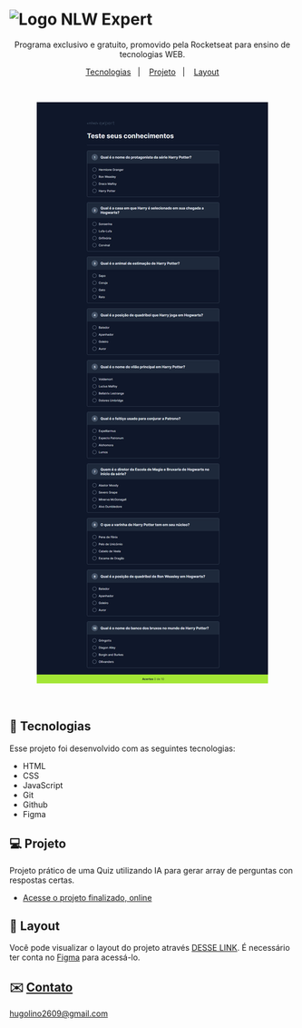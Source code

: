 <h1><img src="https://gist.githubusercontent.com/maykbrito/f47569e32fb2b21f2ecc9f4c035c141f/raw/a45997404564112d7596fbb1b9cad5de5521927e/logo.svg" alt="Logo NLW Expert"></h1>

<p align="center">
Programa exclusivo e gratuito, promovido pela Rocketseat para ensino de tecnologias WEB.</a>
</p>

<p align="center">
  <a href="#-tecnologias">Tecnologias</a>&nbsp;&nbsp;&nbsp;|&nbsp;&nbsp;&nbsp;
  <a href="#-projeto">Projeto</a>&nbsp;&nbsp;&nbsp;|&nbsp;&nbsp;&nbsp;
  <a href="#-layout">Layout</a>
</p>

<br>

<p align="center">
  <img src=".github/preview.png" alt="projeto Quiz">
</p>

<br>

## 🚀 Tecnologias

Esse projeto foi desenvolvido com as seguintes tecnologias:

- HTML 
- CSS
- JavaScript
- Git 
- Github
- Figma

## 💻 Projeto

Projeto prático de uma Quiz utilizando IA para gerar array de perguntas con respostas certas.

- [Acesse o projeto finalizado, online](https://hugolinobg.github.io/Quiz/)

## 🔖 Layout

Você pode visualizar o layout do projeto através [DESSE LINK](https://www.figma.com/community/file/1336455726859616027/nlw-expert-quiz). É necessário ter conta no [Figma](https://figma.com) para acessá-lo.


## ✉️ [Contato](https://links.hugolino.dev) 

hugolino2609@gmail.com
